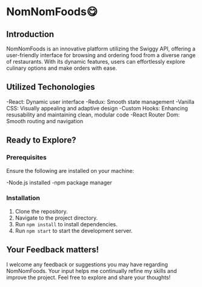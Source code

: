 # NomNomFoods😋

## Introduction
NomNomFoods is an innovative platform utilizing the Swiggy API, offering a user-friendly interface for browsing and ordering food from a diverse range of restaurants. With its dynamic features, users can effortlessly explore culinary options and make orders with ease.

## Utilized Techonologies
-React: Dynamic user interface
-Redux: Smooth state management
-Vanilla CSS: Visually appealing and adaptive design
-Custom Hooks: Enhancing resusability and maintaining clean, modular code
-React Router Dom: Smooth routing and navigation

## Ready to Explore?
### Prerequisites
Ensure the following are installed on your machine:

-Node.js installed
-npm package manager

### Installation

1. Clone the repository.
2. Navigate to the project directory.
3. Run `npm install` to install dependencies.
4. Run `npm start` to start the development server.

## Your Feedback matters!
I welcome any feedback or suggestions you may have regarding NomNomFoods. Your input helps me continually refine my skills and improve the project. Feel free to explore and share your thoughts!

